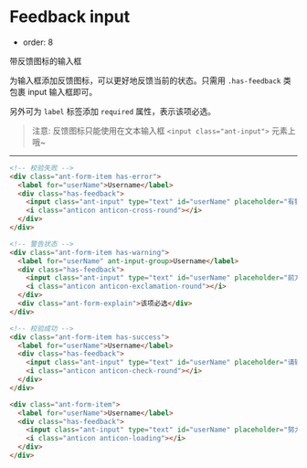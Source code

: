 # Feedback input

- order: 8

带反馈图标的输入框

为输入框添加反馈图标，可以更好地反馈当前的状态。只需用 `.has-feedback` 类包裹 input 输入框即可。

另外可为 `label` 标签添加 `required` 属性，表示该项必选。

> 注意: 反馈图标只能使用在文本输入框 `<input class="ant-input">` 元素上哦~

---

````html
<!-- 校验失败 -->
<div class="ant-form-item has-error">
  <label for="userName">Username</label>
  <div class="has-feedback">
    <input class="ant-input" type="text" id="userName" placeholder="有错误啦"/>
    <i class="anticon anticon-cross-round"></i>
  </div>
</div>

<!-- 警告状态 -->
<div class="ant-form-item has-warning">
  <label for="userName" ant-input-group>Username</label>
  <div class="has-feedback">
    <input class="ant-input" type="text" id="userName" placeholder="前方高能预警"/>
    <i class="anticon anticon-exclamation-round"></i>
  </div>
  <div class="ant-form-explain">该项必选</div>
</div>

<!-- 校验成功 -->
<div class="ant-form-item has-success">
  <label for="userName">Username</label>
  <div class="has-feedback">
    <input class="ant-input" type="text" id="userName" placeholder="请输入"/>
    <i class="anticon anticon-check-round"></i>
  </div>
</div>

<div class="ant-form-item">
  <label for="userName">Username</label>
  <div class="has-feedback">
    <input class="ant-input" type="text" id="userName" placeholder="努力加载中..."/>
    <i class="anticon anticon-loading"></i>
  </div>
</div>
````

